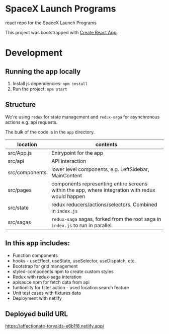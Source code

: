 # SpaceX Launch Programs

react repo for the SpaceX Launch Programs

This project was bootstrapped with [Create React App](https://github.com/facebook/create-react-app).

# Development

## Running the app locally

1. Install js dependencies: `npm install`
2. Run the project: `npm start`

## Structure

We're using `redux` for state management and `redux-saga` for asynchronous actions e.g. api requests.

The bulk of the code is in the `app` directory.

| location       | contents                                                                                         |
| -------------- | ------------------------------------------------------------------------------------------------ |
| src/App.js     | Entrypoint for the app                                                                           |
| src/api        | API interaction                                                                                  |
| src/components | lower level components, e.g. LeftSidebar, MainContent                                            |
| src/pages      | components representing entire screens within the app, where integration with redux would happen |
| src/state      | redux reducers/actions/selectors. Combined in `index.js`                                         |
| src/sagas      | `redux-saga` sagas, forked from the root saga in `index.js` to run in parallel.                  |

## In this app includes:

- Function components
- hooks - useEffect, useState, useSelector, useDispatch, etc.
- Bootstrap for grid management
- styled-components npm to create custom styles
- Redux with redux-saga interation
- apisauce npm for fetch data from api
- funtionlity for filter action - used location.search feature
- Unit test cases with fixtures data
- Deployment with netlify

## Deployed build URL

https://affectionate-torvalds-e6b1f8.netlify.app/
